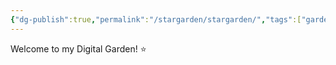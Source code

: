 ```yaml
---
{"dg-publish":true,"permalink":"/stargarden/stargarden/","tags":["gardenEntry"],"created":"2024-01-18T16:26:12.133-03:00","updated":"2024-01-18T16:26:12.133-03:00"}
---
```


Welcome to my Digital Garden! ⭐